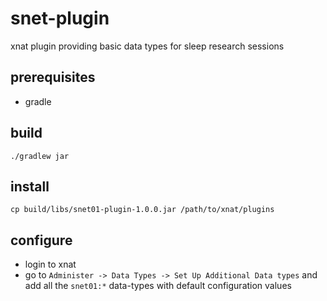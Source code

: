# snet-plugin
xnat plugin providing basic data types for sleep research sessions

## prerequisites

* gradle

## build

```
./gradlew jar 
```

## install

```
cp build/libs/snet01-plugin-1.0.0.jar /path/to/xnat/plugins
```

## configure

* login to xnat
* go to `Administer -> Data Types -> Set Up Additional Data types` and add all the `snet01:*` data-types with default configuration values
